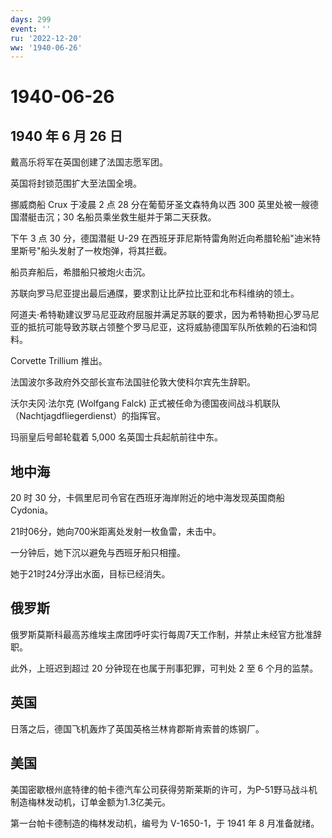 ```yaml
---
days: 299
event: ''
ru: '2022-12-20'
ww: '1940-06-26'
---
```


# 1940-06-26

## 1940 年 6 月 26 日

戴高乐将军在英国创建了法国志愿军团。

英国将封锁范围扩大至法国全境。

挪威商船 Crux 于凌晨 2 点 28 分在葡萄牙圣文森特角以西 300
英里处被一艘德国潜艇击沉；30 名船员乘坐救生艇并于第二天获救。

下午 3 点 30 分，德国潜艇 U-29
在西班牙菲尼斯特雷角附近向希腊轮船"迪米特里斯号"船头发射了一枚炮弹，将其拦截。

船员弃船后，希腊船只被炮火击沉。

苏联向罗马尼亚提出最后通牒，要求割让比萨拉比亚和北布科维纳的领土。

阿道夫·希特勒建议罗马尼亚政府屈服并满足苏联的要求，因为希特勒担心罗马尼亚的抵抗可能导致苏联占领整个罗马尼亚，这将威胁德国军队所依赖的石油和饲料。

Corvette Trillium 推出。

法国波尔多政府外交部长宣布法国驻伦敦大使科尔宾先生辞职。

沃尔夫冈·法尔克 (Wolfgang Falck)
正式被任命为德国夜间战斗机联队（Nachtjagdfliegerdienst）的指挥官。

玛丽皇后号邮轮载着 5,000 名英国士兵起航前往中东。

## 地中海

20 时 30 分，卡佩里尼司令官在西班牙海岸附近的地中海发现英国商船
Cydonia。

21时06分，她向700米距离处发射一枚鱼雷，未击中。

一分钟后，她下沉以避免与西班牙船只相撞。

她于21时24分浮出水面，目标已经消失。

## 俄罗斯

俄罗斯莫斯科最高苏维埃主席团呼吁实行每周7天工作制，并禁止未经官方批准辞职。

此外，上班迟到超过 20 分钟现在也属于刑事犯罪，可判处 2 至 6 个月的监禁。

## 英国

日落之后，德国飞机轰炸了英国英格兰林肯郡斯肯索普的炼钢厂。

## 美国

美国密歇根州底特律的帕卡德汽车公司获得劳斯莱斯的许可，为P-51野马战斗机制造梅林发动机，订单金额为1.3亿美元。

第一台帕卡德制造的梅林发动机，编号为 V-1650-1，于 1941 年 8 月准备就绪。